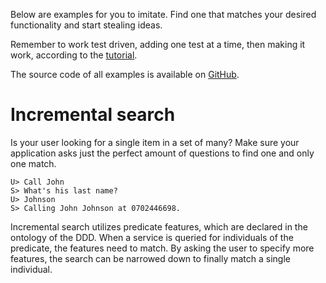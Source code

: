 Below are examples for you to imitate. Find one that matches your desired functionality and start stealing ideas.

Remember to work test driven, adding one test at a time, then making it work, according to the [tutorial](tutorial).

The source code of all examples is available on [GitHub][github file browser].


# Incremental search<a name="incremental_search"></a>

Is your user looking for a single item in a set of many? Make sure your application asks just the perfect amount of questions to find one and only one match.

    U> Call John
    S> What's his last name?
    U> Johnson
    S> Calling John Johnson at 0702446698.

Incremental search utilizes predicate features, which are declared in the ontology of the DDD. When a service is queried for individuals of the predicate, the features need to match. By asking the user to specify more features, the search can be narrowed down to finally match a single individual.

[github file browser]: https://github.com/Talkamatic/dialogue-domain-descriptions/tree/master